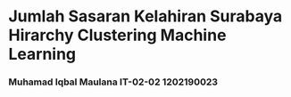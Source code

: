 # Jumlah Sasaran Kelahiran Surabaya Hirarchy Clustering Machine Learning
### Muhamad Iqbal Maulana IT-02-02 1202190023
